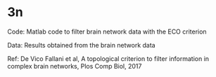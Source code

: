 # 3n
Code: Matlab code to filter brain network data with the ECO criterion 

Data: Results obtained from the brain network data 

Ref: De Vico Fallani et al, A topological criterion to filter information in complex brain networks, Plos Comp Biol, 2017
